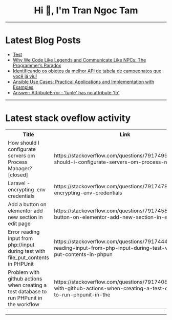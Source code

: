 <h1 align="center">Hi 👋, I'm Tran Ngoc Tam</h1>

---

# Latest Blog Posts 
<!-- BLOG-POST-LIST:START -->
- [Test](https://dev.to/vizzv/test-43l8)
- [Why We Code Like Legends and Communicate Like NPCs: The Programmer’s Paradox](https://dev.to/high_octane/why-we-code-like-legends-and-communicate-like-npcs-the-programmers-paradox-1316)
- [Identificando os objetos da melhor API de tabela de campeonatos que você já viu!](https://dev.to/anastacio_dev/identificando-os-objetos-da-melhor-api-de-tabela-de-campeonatos-que-voce-ja-viu-1607)
- [Ansible Use Cases: Practical Applications and Implementation with Examples](https://dev.to/i_am_vesh/ansible-use-cases-practical-applications-and-implementation-with-examples-166o)
- [Answer: AttributeError : &#39;tuple&#39; has no attribute &#39;to&#39;](https://dev.to/nirmalsankalana/answer-attributeerror-tuple-has-no-attribute-to-35i9)
<!-- BLOG-POST-LIST:END -->

---

# Latest stack oveflow activity
<table>
  <tr><th>Title</th><th>Link</th></tr>
  <!-- STACKOVERFLOW:START --><tr><td>How should I configurate servers om Process Manager? [closed]</td><td>https://stackoverflow.com/questions/79174996/how-should-i-configurate-servers-om-process-manager</td></tr><tr><td>Laravel - encrypting .env credentials</td><td>https://stackoverflow.com/questions/79174783/laravel-encrypting-env-credentials</td></tr><tr><td>Add a button on elementor add new section in edit page</td><td>https://stackoverflow.com/questions/79174588/add-a-button-on-elementor-add-new-section-in-edit-page</td></tr><tr><td>Error reading input from php://input during test with file_put_contents in PHPUnit</td><td>https://stackoverflow.com/questions/79174447/error-reading-input-from-php-input-during-test-with-file-put-contents-in-phpun</td></tr><tr><td>Problem with github actions when creating a test database to run PHPunit in the workflow</td><td>https://stackoverflow.com/questions/79174089/problem-with-github-actions-when-creating-a-test-database-to-run-phpunit-in-the</td></tr><!-- STACKOVERFLOW:END -->
</table>

---


